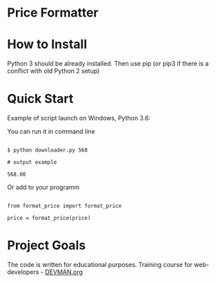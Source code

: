 # Price Formatter

# How to Install

Python 3 should be already installed. Then use pip (or pip3 if there is a conflict with old Python 2 setup)

# Quick Start

Example of script launch on Windows, Python 3.6:

You can run it in command line

```#!bash

$ python downloader.py 568

# output example

568.00
```

Or add to your programm

```#!bash

from format_price import format_price

price = format_price(price)

```

# Project Goals

The code is written for educational purposes. Training course for web-developers - [DEVMAN.org](https://devman.org)
